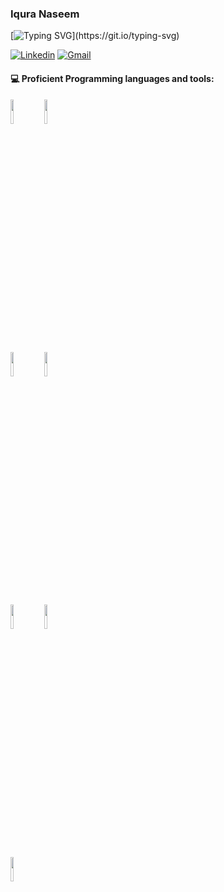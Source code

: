 ### Iqura Naseem
<!-- Social icons section -->
<p align="center">

[![Typing SVG](https://readme-typing-svg.demolab.com?font=Fira+Code&pause=1000&color=F7AC47&random=false&width=435&lines=Welcome+to+my+page!)](https://git.io/typing-svg)

[![Linkedin](https://img.shields.io/badge/-LinkedIn-blue?style=flat&logo=Linkedin&logoColor=white)](https://www.linkedin.com/in/iquranaseem/)
[![Gmail](https://img.shields.io/badge/-Gmail-c14438?style=flat&logo=Gmail&logoColor=white)](mailto:iquranaseem@gmail.com)
 
#### :computer: Proficient Programming languages and tools: 
<p>	
 
<code><img width="10%" src="https://www.vectorlogo.zone/logos/java/java-ar21.svg"></code> 
<code><img width="10%" src="https://www.vectorlogo.zone/logos/w3_html5/w3_html5-ar21.svg"></code> 
</p>
<p>
<code><img width="10%" src="https://www.vectorlogo.zone/logos/amazon_aws/amazon_aws-ar21.svg"></code>
<code><img width="10%" src="https://www.vectorlogo.zone/logos/mysql/mysql-ar21.svg"></code>
</p>
<p>
<code><img width="10%" src="https://www.vectorlogo.zone/logos/w3_css/w3_css-ar21.svg"></code>
<code><img width="10%" src="https://www.vectorlogo.zone/logos/javascript/javascript-ar21.svg"></code>
</p>
<p>
<code><img width="10%" src="https://www.vectorlogo.zone/logos/python/python-ar21.svg"></code>
</p>
<br />
